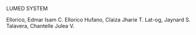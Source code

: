 LUMED SYSTEM

Ellorico, Edmar Isam C. Ellorico
Hufano, Claiza Jharie T.
Lat-og, Jaynard S.
Talavera, Chantelle Julea V.